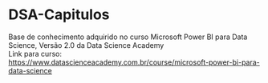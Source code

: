 # DSA-Capitulos
Base de conhecimento adquirido no curso Microsoft Power BI para Data Science, Versão 2.0 da Data Science Academy
<br>Link para curso: https://www.datascienceacademy.com.br/course/microsoft-power-bi-para-data-science
